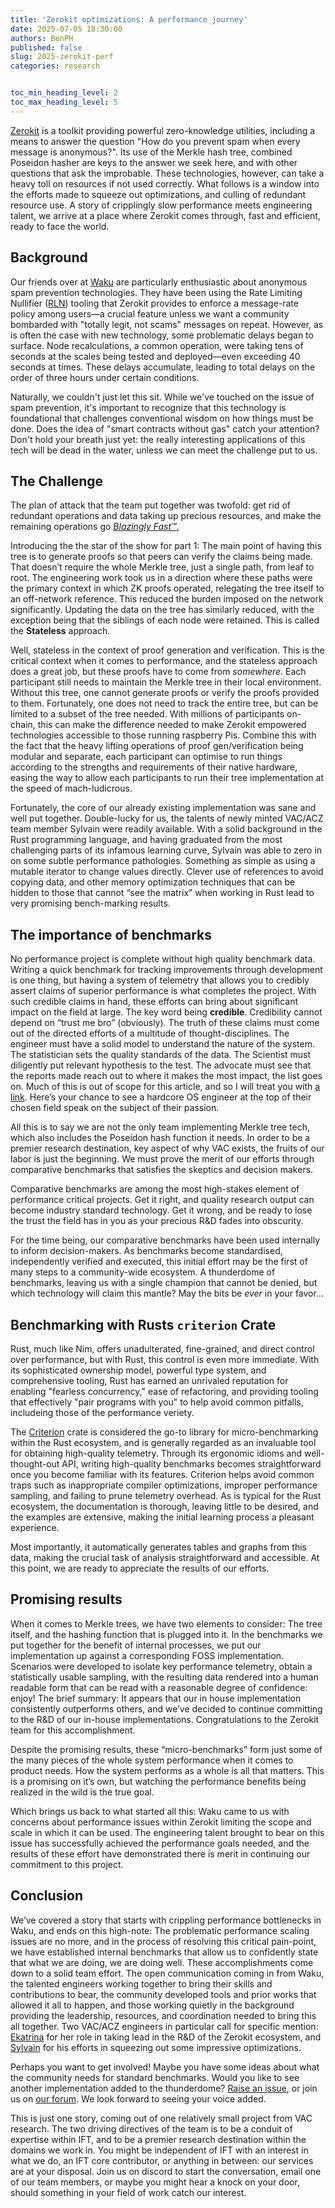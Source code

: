 ```yaml
---
title: 'Zerokit optimizations: A performance journey'
date: 2025-07-05 18:30:00
authors: BenPH
published: false
slug: 2025-zerokit-perf
categories: research


toc_min_heading_level: 2
toc_max_heading_level: 5
---
```


[Zerokit](https://github.com/vacp2p/zerokit/) is a toolkit
providing powerful zero-knowledge utilities, including a
means to answer the question "How do you prevent spam when
every message is anonymous?". Its use of the Merkle hash
tree, combined Poseidon hasher are keys to the answer we
seek here, and with other questions that ask the improbable.
These technologies, however, can take a heavy toll on
resources if not used correctly. What follows is a window
into the efforts made to squeeze out optimizations, and
culling of redundant resource use. A story of cripplingly
slow performance meets engineering talent, we arrive at a
place where Zerokit comes through, fast and efficient, ready
to face the world.

## Background

Our friends over at [Waku](https://free.technology/waku) are
particularly enthusiastic about anonymous spam prevention
technologies. They have been using the Rate Limiting
Nullifier ([RLN](https://crates.io/crates/rln)) tooling that
Zerokit provides to enforce a message-rate policy among
users—a crucial feature unless we want a community bombarded
with "totally legit, not scams" messages on repeat. However,
as is often the case with new technology, some problematic
delays began to surface. Node recalculations, a common
operation, were taking tens of seconds at the scales being
tested and deployed—even exceeding 40 seconds at times.
These delays accumulate, leading to total delays on the
order of three hours under certain conditions.

Naturally, we couldn't just let this sit. While we've
touched on the issue of spam prevention, it's important to
recognize that this technology is foundational that
challenges conventional wisdom on how things must be done.
Does the idea of "smart contracts without gas" catch your
attention? Don't hold your breath just yet: the really
interesting applications of this tech will be dead in the
water, unless we can meet the challenge put to us.

## The Challenge

The plan of attack that the team put together was twofold:
get rid of redundant operations and data taking up precious
resources, and make the remaining operations go
[*Blazingly Fast™*.](https://old.reddit.com/r/rust/comments/1avf1d8/blazingly_fast_memory_vulnerabilities_written_in/)

Introducing the the star of the show for part 1: The main
point of having this tree is to generate proofs so that
peers can verify the claims being made. That doesn’t require
the whole Merkle tree, just a single path, from leaf to
root. The engineering work took us in a direction where
these paths were the primary context in which ZK proofs
operated, relegating the tree itself to an off-network
reference. This reduced the burden imposed on the network
significantly. Updating the data on the tree has similarly
reduced, with the exception being that the siblings of each
node were retained. This is called the **Stateless**
approach.

Well, stateless in the context of proof generation and
verification. This is the critical context when it comes to
performance, and the stateless approach does a great job,
but these proofs have to come from *somewhere*. Each
participant still needs to maintain the Merkle tree in their
local environment. Without this tree, one cannot generate
proofs or verify the proofs provided to them. Fortunately,
one does not need to track the entire tree, but can be
limited to a subset of the tree needed. With millions of
participants on-chain, this can make the difference needed
to make Zerokit empowered technologies accessible to those
running raspberry Pis. Combine this with the fact that the
heavy lifting operations of proof gen/verification being
modular and separate, each participant can optimise to run
things according to the strengths and requirements of their
native hardware, easing the way to allow each participants
to run their tree implementation at the speed of
mach-ludicrous.

Fortunately, the core of our already existing implementation
was sane and well put together. Double-lucky for us, the
talents of newly minted VAC/ACZ team member Sylvain were
readily available. With a solid background in the Rust
programming language, and having graduated from the most
challenging parts of its infamous learning curve, Sylvain
was able to zero in on some subtle performance pathologies.
Something as simple as using a mutable iterator to change
values directly. Clever use of references to avoid copying
data, and other memory optimization techniques that can be
hidden to those that cannot “see the matrix” when working in
Rust lead to very promising bench-marking results.

## The importance of benchmarks

No performance project is complete without high quality
benchmark data. Writing a quick benchmark for tracking
improvements through development is one thing, but having a
system of telemetry that allows you to credibly assert
claims of superior performance is what completes the
project. With such credible claims in hand, these efforts
can bring about significant impact on the field at large.
The key word being **credible**. Credibility cannot depend
on “trust me bro” (obviously). The truth of these claims
must come out of the directed efforts of a multitude of
thought-disciplines. The engineer must have a solid model to
understand the nature of the system. The statistician sets
the quality standards of the data. The Scientist must
diligently put relevant hypothesis to the test. The advocate
must see that the reports made reach out to where it makes
the most impact, the list goes on. Much of this is out of
scope for this article, and so I will treat you with
[a link](https://www.youtube.com/watch?v=qUN4Tln608Q&list=PLtoQeavghzr3nlXyJEXaTLU9Ca0DXWMnt).
Here’s your chance to see a hardcore OS engineer at the top
of their chosen field speak on the subject of their passion.

All this is to say we are not the only team implementing
Merkle tree tech, which also includes the Poseidon hash
function it needs. In order to be a premier research
destination, key aspect of why VAC exists, the fruits of our
labor is just the beginning. We must prove the merit of our
efforts through comparative benchmarks that satisfies the
skeptics and decision makers.

Comparative benchmarks are among the most high-stakes
element of performance critical projects. Get it right, and
quality research output can become industry standard
technology. Get it wrong, and be ready to lose the trust the
field has in you as your precious R&D fades into obscurity.

For the time being, our comparative benchmarks have been
used internally to inform decision-makers. As benchmarks
become standardised, independently verified and executed,
this initial effort may be the first of many steps to a
community-wide ecosystem. A thunderdome of benchmarks,
leaving us with a single champion that cannot be denied, but
which technology will claim this mantle? May the bits be
_ever_ in your favor...

## Benchmarking with Rusts `criterion` Crate

Rust, much like Nim, offers unadulterated, fine-grained, and
direct control over performance, but with Rust, this control
is even more immediate. With its sophisticated ownership
model, powerful type system, and comprehensive tooling, Rust
has earned an unrivaled reputation for enabling "fearless
concurrency," ease of refactoring, and providing tooling
that effectively "pair programs with you" to help avoid
common pitfalls, includeing those of the performance
veriety.

The [Criterion](https://crates.io/crates/criterion) crate is
considered the go-to library for micro-benchmarking within
the Rust ecosystem, and is generally regarded as an
invaluable tool for obtaining high-quality telemetry.
Through its ergonomic idioms and well-thought-out API,
writing high-quality benchmarks becomes straightforward once
you become familiar with its features. Criterion helps avoid
common traps such as inappropriate compiler optimizations,
improper performance sampling, and failing to prune
telemetry overhead. As is typical for the Rust ecosystem,
the documentation is thorough, leaving little to be desired,
and the examples are extensive, making the initial learning
process a pleasant experience.

Most importantly, it automatically generates tables and
graphs from this data, making the crucial task of analysis
straightforward and accessible. At this point, we are ready
to appreciate the results of our efforts.

## Promising results

When it comes to Merkle trees, we have two elements to
consider: The tree itself, and the hashing function that is
plugged into it. In the benchmarks we put together for the
benefit of internal processes, we put our implementation up
against a corresponding FOSS implementation. Scenarios were
developed to isolate key performance telemetry, obtain a
statistically usable sampling, with the resulting data
rendered into a human readable form that can be read with a
reasonable degree of confidence: enjoy! The brief summary:
It appears that our in house implementation consistently
outperforms others, and we’ve decided to continue committing
to the R&D of our in-house implementations. Congratulations
to the Zerokit team for this accomplishment.

Despite the promising results, these “micro-benchmarks” form
just some of the many pieces of the whole system performance
when it comes to product needs. How the system performs as a
whole is all that matters. This is a promising on it’s own,
but watching the performance benefits being realized in the
wild is the true goal.

Which brings us back to what started all this: Waku came to
us with concerns about performance issues within Zerokit
limiting the scope and scale in which it can be used. The
engineering talent brought to bear on this issue has
successfully achieved the performance goals needed, and the
results of these effort have demonstrated there is merit in
continuing our commitment to this project.

## Conclusion

We’ve covered a story that starts with crippling performance
bottlenecks in Waku, and ends on this high-note: The
problematic performance scaling issues are no more, and in
the process of resolving this critical pain-point, we have
established internal benchmarks that allow us to confidently
state that what we are doing, we are doing well. These
accomplishments come down to a solid team effort. The open
communication coming in from Waku, the talented engineers
working together to bring their skills and contributions to
bear, the community developed tools and prior works that
allowed it all to happen, and those working quietly in the
background providing the leadership, resources, and
coordination needed to bring this all together. Two VAC/ACZ
engineers in particular call for specific mention:
[Ekatrina](https://github.com/seemenkina) for her role in
taking lead in the R&D of the Zerokit ecosystem, and
[Sylvain](https://github.com/sydhds) for his efforts in
squeezing out some impressive optimizations.

Perhaps you want to get involved! Maybe you have some ideas
about what the community needs for standard benchmarks.
Would you like to see another implementation added to the
thunderdome?
[Raise an issue](https://github.com/vacp2p/zerokit/issues/new),
or join us on [our forum](https://forum.vac.dev/). We look
forward to seeing your voice added.

This is just one story, coming out of one relatively small
project from VAC research. The two driving directives of the
team is to be a conduit of expertise within IFT, and to be a
premier research destination within the domains we work in.
You might be independent of IFT with an interest in what we
do, an IFT core contributor, or anything in between: our
services are at your disposal. Join us on discord to start
the conversation, email one of our team members, or maybe
you might hear a knock on your door, should something in
your field of work catch our interest.
